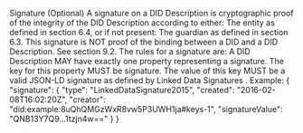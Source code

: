 Signature (Optional) A signature on a DID Description is cryptographic proof of the integrity of the DID Description according to either: The entity as defined in section 6.4, or if not present: The guardian as defined in section 6.3. This signature is NOT proof of the binding between a DID and a DID Description. See section 9.2. The rules for a signature are: A DID Description MAY have exactly one property representing a signature. The key for this property MUST be signature. The value of this key MUST be a valid JSON-LD signature as defined by Linked Data Signatures . Example: { "signature": { "type": "LinkedDataSignature2015", "created": "2016-02-08T16:02:20Z", "creator": "did:example:8uQhQMGzWxR8vw5P3UWH1ja#keys-1", "signatureValue": "QNB13Y7Q9...1tzjn4w==" } }
